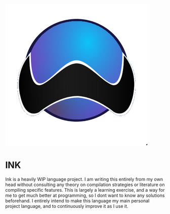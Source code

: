 ![logo](https://github.com/LucAlexander/ink/blob/master/logo.png?raw=true)
# INK
Ink is a heavily WIP language project. I am writing this entirely from my own head without consulting any theory on compilation strategies or literature on compiling specific features. This is largely a learning exercise, and a way for me to get much better at programming, so I dont want to know any solutions beforehand. I entirely intend to make this language my main personal project language, and to continuously improve it as I use it.
